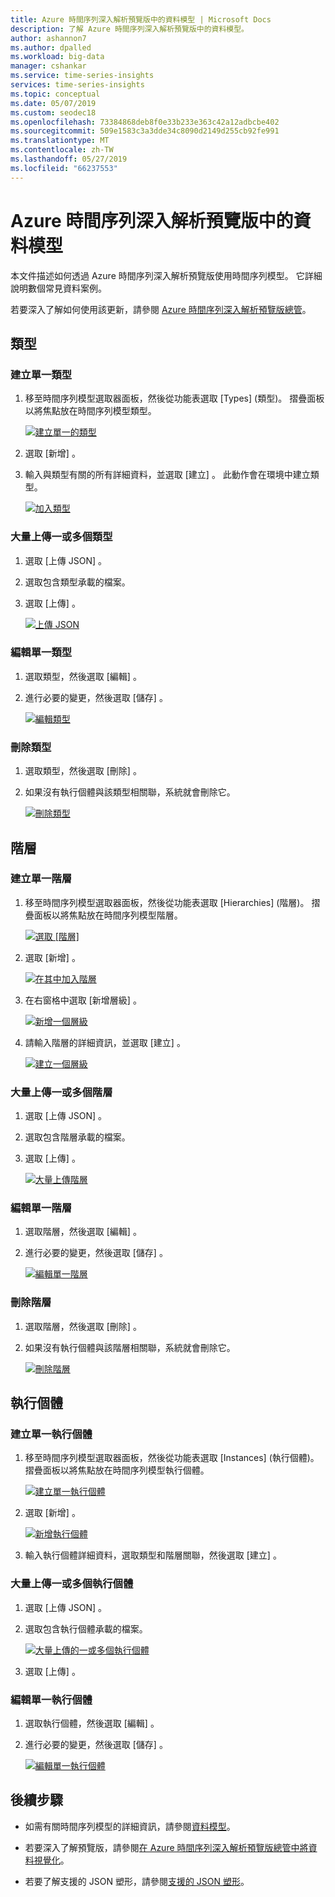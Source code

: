 ```yaml
---
title: Azure 時間序列深入解析預覽版中的資料模型 | Microsoft Docs
description: 了解 Azure 時間序列深入解析預覽版中的資料模型。
author: ashannon7
ms.author: dpalled
ms.workload: big-data
manager: cshankar
ms.service: time-series-insights
services: time-series-insights
ms.topic: conceptual
ms.date: 05/07/2019
ms.custom: seodec18
ms.openlocfilehash: 73384868deb8f0e33b233e363c42a12adbcbe402
ms.sourcegitcommit: 509e1583c3a3dde34c8090d2149d255cb92fe991
ms.translationtype: MT
ms.contentlocale: zh-TW
ms.lasthandoff: 05/27/2019
ms.locfileid: "66237553"
---
```

# <a name="data-modeling-in-azure-time-series-insights-preview"></a>Azure 時間序列深入解析預覽版中的資料模型

本文件描述如何透過 Azure 時間序列深入解析預覽版使用時間序列模型。 它詳細說明數個常見資料案例。

若要深入了解如何使用該更新，請參閱 [Azure 時間序列深入解析預覽版總管](./time-series-insights-update-explorer.md)。

## <a name="types"></a>類型

### <a name="create-a-single-type"></a>建立單一類型

1. 移至時間序列模型選取器面板，然後從功能表選取 [Types]  \(類型\)。 摺疊面板以將焦點放在時間序列模型類型。

    [![建立單一的類型](media/v2-update-how-to-tsm/portal_one.png)](media/v2-update-how-to-tsm/portal_one.png#lightbox)

1. 選取 [新增]  。
1. 輸入與類型有關的所有詳細資料，並選取 [建立]  。 此動作會在環境中建立類型。

    [![加入類型](media/v2-update-how-to-tsm/portal_two.png)](media/v2-update-how-to-tsm/portal_two.png#lightbox)

### <a name="bulk-upload-one-or-more-types"></a>大量上傳一或多個類型

1. 選取 [上傳 JSON]  。
1. 選取包含類型承載的檔案。
1. 選取 [上傳]  。

    [![上傳 JSON](media/v2-update-how-to-tsm/portal_three.png)](media/v2-update-how-to-tsm/portal_three.png#lightbox)

### <a name="edit-a-single-type"></a>編輯單一類型

1. 選取類型，然後選取 [編輯]  。 
1. 進行必要的變更，然後選取 [儲存]  。

    [![編輯類型](media/v2-update-how-to-tsm/portal_four.png)](media/v2-update-how-to-tsm/portal_four.png#lightbox)

### <a name="delete-a-type"></a>刪除類型

1. 選取類型，然後選取 [刪除]  。
1. 如果沒有執行個體與該類型相關聯，系統就會刪除它。

    [![刪除類型](media/v2-update-how-to-tsm/portal_five.png)](media/v2-update-how-to-tsm/portal_five.png#lightbox)

## <a name="hierarchies"></a>階層

### <a name="create-a-single-hierarchy"></a>建立單一階層

1. 移至時間序列模型選取器面板，然後從功能表選取 [Hierarchies]  \(階層\)。 摺疊面板以將焦點放在時間序列模型階層。

    [![選取 [階層]](media/v2-update-how-to-tsm/portal_six.png)](media/v2-update-how-to-tsm/portal_six.png#lightbox)

1. 選取 [新增]  。

    [![在其中加入階層](media/v2-update-how-to-tsm/portal_seven.png)](media/v2-update-how-to-tsm/portal_seven.png#lightbox)

1. 在右窗格中選取 [新增層級]  。

    [![新增一個層級](media/v2-update-how-to-tsm/portal_eight.png)](media/v2-update-how-to-tsm/portal_eight.png#lightbox)

1. 請輸入階層的詳細資訊，並選取 [建立]  。

    [![建立一個層級](media/v2-update-how-to-tsm/portal_nine.png)](media/v2-update-how-to-tsm/portal_nine.png#lightbox)

### <a name="bulk-upload-one-or-more-hierarchies"></a>大量上傳一或多個階層

1. 選取 [上傳 JSON]  。
1. 選取包含階層承載的檔案。
1. 選取 [上傳]  。

    [![大量上傳階層](media/v2-update-how-to-tsm/portal_ten.png)](media/v2-update-how-to-tsm/portal_ten.png#lightbox)

### <a name="edit-a-single-hierarchy"></a>編輯單一階層

1. 選取階層，然後選取 [編輯]  。
1. 進行必要的變更，然後選取 [儲存]  。

    [![編輯單一階層](media/v2-update-how-to-tsm/portal_eleven.png)](media/v2-update-how-to-tsm/portal_eleven.png#lightbox)

### <a name="delete-a-hierarchy"></a>刪除階層

1. 選取階層，然後選取 [刪除]  。 
1. 如果沒有執行個體與該階層相關聯，系統就會刪除它。

    [![刪除階層](media/v2-update-how-to-tsm/portal_twelve.png)](media/v2-update-how-to-tsm/portal_twelve.png#lightbox)

## <a name="instances"></a>執行個體

### <a name="create-a-single-instance"></a>建立單一執行個體

1. 移至時間序列模型選取器面板，然後從功能表選取 [Instances]  \(執行個體\)。 摺疊面板以將焦點放在時間序列模型執行個體。

    [![建立單一執行個體](media/v2-update-how-to-tsm/portal_thirteen.png)](media/v2-update-how-to-tsm/portal_thirteen.png#lightbox)

1. 選取 [新增]  。

    [![新增執行個體](media/v2-update-how-to-tsm/portal_fourteen.png)](media/v2-update-how-to-tsm/portal_fourteen.png#lightbox)

1. 輸入執行個體詳細資料，選取類型和階層關聯，然後選取 [建立]  。

### <a name="bulk-upload-one-or-more-instances"></a>大量上傳一或多個執行個體

1. 選取 [上傳 JSON]  。
1. 選取包含執行個體承載的檔案。

    [![大量上傳的一或多個執行個體](media/v2-update-how-to-tsm/portal_fifteen.png)](media/v2-update-how-to-tsm/portal_fifteen.png#lightbox)

1. 選取 [上傳]  。

### <a name="edit-a-single-instance"></a>編輯單一執行個體

1. 選取執行個體，然後選取 [編輯]  。 
1. 進行必要的變更，然後選取 [儲存]  。

    [![編輯單一執行個體](media/v2-update-how-to-tsm/portal_sixteen.png)](media/v2-update-how-to-tsm/portal_sixteen.png#lightbox)

## <a name="next-steps"></a>後續步驟

- 如需有關時間序列模型的詳細資訊，請參閱[資料模型](./time-series-insights-update-tsm.md)。

- 若要深入了解預覽版，請參閱[在 Azure 時間序列深入解析預覽版總管中將資料視覺化](./time-series-insights-update-explorer.md)。

- 若要了解支援的 JSON 塑形，請參閱[支援的 JSON 塑形](./time-series-insights-send-events.md#json)。
